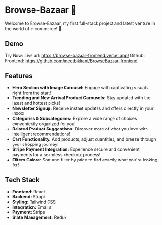 # Browse-Bazaar 🚀

Welcome to Browse-Bazaar, my first full-stack project and latest venture in the world of e-commerce! 🌟 

## Demo

Try Now: Live url: https://browse-bazaar-frontend.vercel.app/
Github: Frontend: https://github.com/meetbikhani/BrowseBazaar-frontend

## Features
- **Hero Section with Image Carousel:** Engage with captivating visuals right from the start!
- **Trending and New Arrival Product Carousels:** Stay updated with the latest and hottest picks!
- **Newsletter Signup:** Receive instant updates and offers directly in your inbox!
- **Categories & Subcategories:** Explore a wide range of choices conveniently organized for you!
- **Related Product Suggestions:** Discover more of what you love with intelligent recommendations!
- **Cart Functionality:** Add products, adjust quantities, and breeze through your shopping journey!
- **Stripe Payment Integration:** Experience secure and convenient payments for a seamless checkout process!
- **Filters Galore:** Sort and filter by price to find exactly what you're looking for!

## Tech Stack
- **Frontend:** React
- **Backend:** Strapi
- **Styling:** Tailwind CSS
- **Integration:** Emailjs
- **Payment:** Stripe
- **State Management:** Redux
